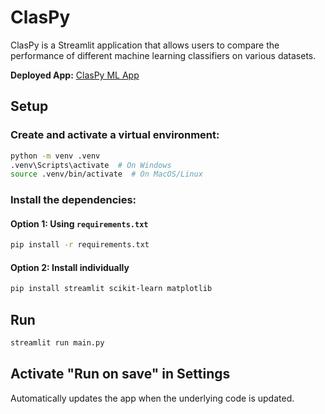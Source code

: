 # ClasPy
ClasPy is a Streamlit application that allows users to compare the performance of different machine learning classifiers on various datasets.

**Deployed App:** [ClasPy ML App](https://claspy-ml.streamlit.app/)

## Setup

### Create and activate a virtual environment:
```sh
python -m venv .venv
.venv\Scripts\activate  # On Windows
source .venv/bin/activate  # On MacOS/Linux
```
### Install the dependencies:

#### Option 1: Using `requirements.txt`
```sh
pip install -r requirements.txt

```
#### Option 2: Install individually
```sh
pip install streamlit scikit-learn matplotlib
```

## Run 
```sh
streamlit run main.py
```

## Activate "Run on save" in Settings
Automatically updates the app when the underlying code is updated.

